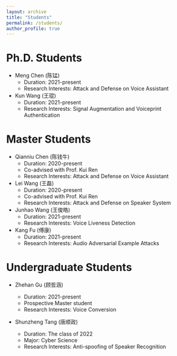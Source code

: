 ```yaml
---
layout: archive
title: "Students"
permalink: /students/
author_profile: true
---
```


Ph.D. Students
======
* Meng Chen (陈锰)
  * Duration: 2021-present
  * Research Interests: Attack and Defense on Voice Assistant
* Kun Wang (王琨)
  * Duration: 2021-present
  * Research Interests: Signal Augmentation and Voiceprint Authentication

Master Students
======
* Qianniu Chen (陈钱牛)
  * Duration: 2020-present
  * Co-advised with Prof. Kui Ren
  * Research Interests: Attack and Defense on Voice Assistant
* Lei Wang (王磊)
  * Duration: 2020-present
  * Co-advised with Prof. Kui Ren
  * Research Interests: Attack and Defense on Speaker System
* Junhao Wang (王俊皓)
  * Duration: 2021-present
  * Research Interests: Voice Liveness Detection
* Kang Fu (傅康)
  * Duration: 2021-present
  * Research Interests: Audio Adversarial Example Attacks

Undergraduate Students
======
* Zhehan Gu (顾哲涵)
  * Duration: 2021-present
  * Prospective Master student
  * Research Interests: Voice Conversion

* Shunzheng Tang (唐顺政)
  * Duration: The class of 2022
  * Major: Cyber Science
  * Research Interests: Anti-spoofing of Speaker Recognition
  
